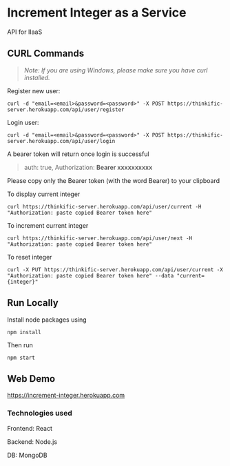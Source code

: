 # Increment Integer as a Service

API for IIaaS

## CURL Commands
> *Note: If you are using Windows, please make sure you have curl installed.*

Register new user:
```
curl -d "email=<email>&password=<password>" -X POST https://thinkific-server.herokuapp.com/api/user/register
```

Login user:
```
curl -d "email=<email>&password=<password>" -X POST https://thinkific-server.herokuapp.com/api/user/login
```

A bearer token will return once login is successful

> auth: true, Authorization: **Bearer xxxxxxxxxx**

Please copy only the Bearer token (with the word Bearer) to your clipboard

To display current integer
```
curl https://thinkific-server.herokuapp.com/api/user/current -H "Authorization: paste copied Bearer token here"
```

To increment current integer
```
curl https://thinkific-server.herokuapp.com/api/user/next -H "Authorization: paste copied Bearer token here"
```

To reset integer
```
curl -X PUT https://thinkific-server.herokuapp.com/api/user/current -X "Authorization: paste copied Bearer token here" --data "current={integer}"
```

## Run Locally

Install node packages using

```
npm install
```

Then run
```
npm start
```

## Web Demo

https://increment-integer.herokuapp.com

### Technologies used

Frontend: React

Backend: Node.js

DB: MongoDB
